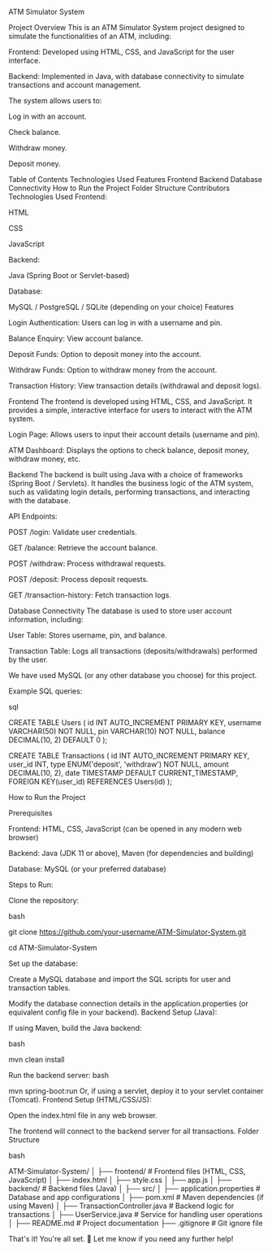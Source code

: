 ATM Simulator System



Project Overview
This is an ATM Simulator System project designed to simulate the functionalities of an ATM, including:

Frontend: Developed using HTML, CSS, and JavaScript for the user interface.


Backend: Implemented in Java, with database connectivity to simulate transactions and account management.


The system allows users to:



Log in with an account.

Check balance.

Withdraw money.

Deposit money.


Table of Contents
Technologies Used
Features
Frontend
Backend
Database Connectivity
How to Run the Project
Folder Structure
Contributors
Technologies Used
Frontend:


HTML

CSS

JavaScript

Backend:



Java (Spring Boot or Servlet-based)


Database:

MySQL / PostgreSQL / SQLite (depending on your choice)
Features



Login Authentication: Users can log in with a username and pin.

Balance Enquiry: View account balance.

Deposit Funds: Option to deposit money into the account.

Withdraw Funds: Option to withdraw money from the account.

Transaction History: View transaction details (withdrawal and deposit logs).


Frontend
The frontend is developed using HTML, CSS, and JavaScript. It provides a simple, interactive interface for users to interact with the ATM system.

Login Page: Allows users to input their account details (username and pin).

ATM Dashboard: Displays the options to check balance, deposit money, withdraw money, etc.


Backend
The backend is built using Java with a choice of frameworks (Spring Boot / Servlets). It handles the business logic of the ATM system, such as validating login details, performing transactions, and interacting with the database.



API Endpoints:

POST /login: Validate user credentials.

GET /balance: Retrieve the account balance.

POST /withdraw: Process withdrawal requests.

POST /deposit: Process deposit requests.

GET /transaction-history: Fetch transaction logs.



Database Connectivity
The database is used to store user account information, including:

User Table: Stores username, pin, and balance.


Transaction Table: Logs all transactions (deposits/withdrawals) performed by the user.


We have used MySQL (or any other database you choose) for this project.


Example SQL queries:


sql



CREATE TABLE Users (
    id INT AUTO_INCREMENT PRIMARY KEY,
    username VARCHAR(50) NOT NULL,
    pin VARCHAR(10) NOT NULL,
    balance DECIMAL(10, 2) DEFAULT 0
);




CREATE TABLE Transactions (
    id INT AUTO_INCREMENT PRIMARY KEY,
    user_id INT,
    type ENUM('deposit', 'withdraw') NOT NULL,
    amount DECIMAL(10, 2),
    date TIMESTAMP DEFAULT CURRENT_TIMESTAMP,
    FOREIGN KEY(user_id) REFERENCES Users(id)
);



How to Run the Project

Prerequisites

Frontend: HTML, CSS, JavaScript (can be opened in any modern web browser)

Backend: Java (JDK 11 or above), Maven (for dependencies and building)

Database: MySQL (or your preferred database)


Steps to Run:


Clone the repository:


bash


git clone https://github.com/your-username/ATM-Simulator-System.git

cd ATM-Simulator-System

Set up the database:


Create a MySQL database and import the SQL scripts for user and transaction tables.

Modify the database connection details in the application.properties (or equivalent config file in your backend).
Backend Setup (Java):


If using Maven, build the Java backend:

bash


mvn clean install

Run the backend server:
bash

mvn spring-boot:run
Or, if using a servlet, deploy it to your servlet container (Tomcat).
Frontend Setup (HTML/CSS/JS):



Open the index.html file in any web browser.


The frontend will connect to the backend server for all transactions.
Folder Structure


bash




ATM-Simulator-System/
│
├── frontend/                      # Frontend files (HTML, CSS, JavaScript)
│   ├── index.html
│   ├── style.css
│   ├── app.js
│
├── backend/                       # Backend files (Java)
│   ├── src/
│   ├── application.properties     # Database and app configurations
│   ├── pom.xml                    # Maven dependencies (if using Maven)
│   ├── TransactionController.java # Backend logic for transactions
│   ├── UserService.java           # Service for handling user operations
│
├── README.md                      # Project documentation
├── .gitignore                     # Git ignore file





That's it! You're all set. 🚀
Let me know if you need any further help!
